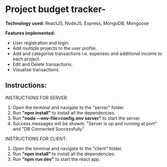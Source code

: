 # Project budget tracker-

**Technology used:** ReactJS, NodeJS, Express, MongoDB, Mongoose

**Features implemented:**
- User registration and login.
- Add multiple projects to the user profile.
- Add and categorise transactions i.e. expenses and additional income to each project.
- Edit and Delete transactions.
- Visualise transactions. 

## Instructions:

INSTRUCTIONS FOR SERVER:
1. Open the terminal and navigate to the "server" folder.
2. Run **"npm install"** to install all the dependencies.
3. Run **"node --env-file=config.env server"** to start the server.
4. Success messages will be showm: "Server is up and running at port" and "DB Connected Successfully"

INSTRUCTIONS FOR CLIENT:
1. Open the terminal and navigate to the "client" folder.
2. Run **"npm install"** to install all the dependencies.
3. Run **"npm run dev"** to start the react app.


